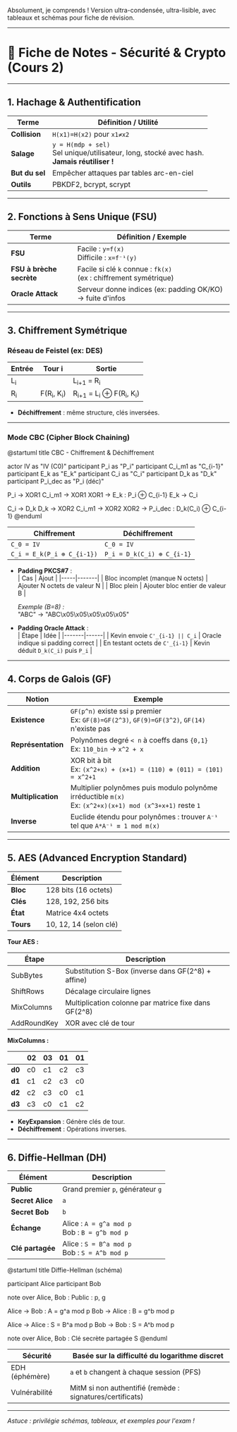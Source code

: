 Absolument, je comprends ! Version ultra-condensée, ultra-lisible, avec tableaux et schémas pour fiche de révision.

---

# 📝 Fiche de Notes - Sécurité & Crypto (Cours 2)

---

## 1. Hachage & Authentification

| Terme      | Définition / Utilité |
|------------|----------------------|
| **Collision** | `H(x1)=H(x2)` pour `x1≠x2` |
| **Salage**    | `y = H(mdp + sel)`<br>Sel unique/utilisateur, long, stocké avec hash.<br>**Jamais réutiliser !** |
| **But du sel** | Empêcher attaques par tables arc-en-ciel |
| **Outils**     | PBKDF2, bcrypt, scrypt |

---

## 2. Fonctions à Sens Unique (FSU)

| Terme      | Définition / Exemple |
|------------|----------------------|
| **FSU**    | Facile : `y=f(x)`<br>Difficile : `x=f⁻¹(y)` |
| **FSU à brèche secrète** | Facile si clé `k` connue : `fk(x)`<br>(ex : chiffrement symétrique) |
| **Oracle Attack** | Serveur donne indices (ex: padding OK/KO) → fuite d'infos |

---

## 3. Chiffrement Symétrique

### Réseau de Feistel (ex: DES)

| Entrée | Tour i | Sortie |
|--------|--------|--------|
| L<sub>i</sub> | | L<sub>i+1</sub> = R<sub>i</sub> |
| R<sub>i</sub> | F(R<sub>i</sub>, K<sub>i</sub>) | R<sub>i+1</sub> = L<sub>i</sub> ⊕ F(R<sub>i</sub>, K<sub>i</sub>) |

- **Déchiffrement** : même structure, clés inversées.

---

### Mode CBC (Cipher Block Chaining)


@startuml
title CBC - Chiffrement & Déchiffrement

actor IV as "IV (C0)"
participant P_i as "P_i"
participant C_i_m1 as "C_{i-1}"
participant E_k as "E_k"
participant C_i as "C_i"
participant D_k as "D_k"
participant P_i_dec as "P_i (déc)"

P_i -> XOR1
C_i_m1 -> XOR1
XOR1 -> E_k : P_i ⊕ C_{i-1}
E_k -> C_i

C_i -> D_k
D_k -> XOR2
C_i_m1 -> XOR2
XOR2 -> P_i_dec : D_k(C_i) ⊕ C_{i-1}
@enduml


| Chiffrement | Déchiffrement |
|-------------|---------------|
| `C_0 = IV` | `C_0 = IV` |
| `C_i = E_k(P_i ⊕ C_{i-1})` | `P_i = D_k(C_i) ⊕ C_{i-1}` |

- **Padding PKCS#7** :  
  | Cas | Ajout |
  |-----|-------|
  | Bloc incomplet (manque N octets) | Ajouter N octets de valeur N |
  | Bloc plein | Ajouter bloc entier de valeur B |

  *Exemple (B=8) :*  
  "ABC" → "ABC\x05\x05\x05\x05\x05"

- **Padding Oracle Attack** :  
  | Étape | Idée |
  |-------|------|
  | Kevin envoie `C'_{i-1} || C_i` | Oracle indique si padding correct |
  | En testant octets de `C'_{i-1}` | Kevin déduit `D_k(C_i)` puis `P_i` |

---

## 4. Corps de Galois (GF)

| Notion | Exemple |
|--------|---------|
| **Existence** | `GF(p^n)` existe ssi `p` premier<br>Ex: `GF(8)=GF(2^3)`, `GF(9)=GF(3^2)`, `GF(14)` n'existe pas |
| **Représentation** | Polynômes degré `< n` à coeffs dans `{0,1}`<br>Ex: `110_bin` → `x^2 + x` |
| **Addition** | XOR bit à bit<br>Ex: `(x^2+x) + (x+1) = (110) ⊕ (011) = (101) = x^2+1` |
| **Multiplication** | Multiplier polynômes puis modulo polynôme irréductible `m(x)`<br>Ex: `(x^2+x)(x+1) mod (x^3+x+1)` reste `1` |
| **Inverse** | Euclide étendu pour polynômes : trouver `A⁻¹` tel que `A*A⁻¹ ≡ 1 mod m(x)` |

---

## 5. AES (Advanced Encryption Standard)

| Élément | Description |
|---------|-------------|
| **Bloc** | 128 bits (16 octets) |
| **Clés** | 128, 192, 256 bits |
| **État** | Matrice 4x4 octets |
| **Tours** | 10, 12, 14 (selon clé) |

**Tour AES :**

| Étape | Description |
|-------|-------------|
| SubBytes | Substitution S-Box (inverse dans GF(2^8) + affine) |
| ShiftRows | Décalage circulaire lignes |
| MixColumns | Multiplication colonne par matrice fixe dans GF(2^8) |
| AddRoundKey | XOR avec clé de tour |

**MixColumns :**

| | 02 | 03 | 01 | 01 |
|---|----|----|----|----|
|**d0**|c0|c1|c2|c3|
|**d1**|c1|c2|c3|c0|
|**d2**|c2|c3|c0|c1|
|**d3**|c3|c0|c1|c2|

- **KeyExpansion** : Génère clés de tour.
- **Déchiffrement** : Opérations inverses.

---

## 6. Diffie-Hellman (DH)

| Élément | Description |
|---------|-------------|
| **Public** | Grand premier `p`, générateur `g` |
| **Secret Alice** | `a` |
| **Secret Bob** | `b` |
| **Échange** | Alice : `A = g^a mod p`<br>Bob : `B = g^b mod p` |
| **Clé partagée** | Alice : `S = B^a mod p`<br>Bob : `S = A^b mod p` |


@startuml
title Diffie-Hellman (schéma)

participant Alice
participant Bob

note over Alice, Bob : Public : p, g

Alice -> Bob : A = g^a mod p
Bob -> Alice : B = g^b mod p

Alice -> Alice : S = B^a mod p
Bob -> Bob : S = A^b mod p

note over Alice, Bob : Clé secrète partagée S
@enduml


| Sécurité | Basée sur la difficulté du logarithme discret |
|----------|----------------------------------------------|
| EDH (éphémère) | `a` et `b` changent à chaque session (PFS) |
| Vulnérabilité | MitM si non authentifié (remède : signatures/certificats) |

---

*Astuce : privilégie schémas, tableaux, et exemples pour l'exam !*
